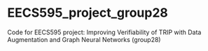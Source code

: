 # EECS595_project_group28
Code for EECS595 project: Improving Verifiability of TRIP with Data Augmentation and Graph Neural Networks (group28)
